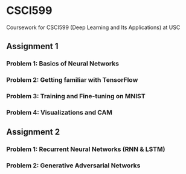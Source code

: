 # CSCI599
Coursework for CSCI599 (Deep Learning and Its Applications) at USC

## Assignment 1 
### Problem 1: Basics of Neural Networks 
### Problem 2: Getting familiar with TensorFlow 
### Problem 3: Training and Fine-tuning on MNIST 
### Problem 4: Visualizations and CAM 

## Assignment 2
### Problem 1: Recurrent Neural Networks (RNN & LSTM)
### Problem 2: Generative Adversarial Networks